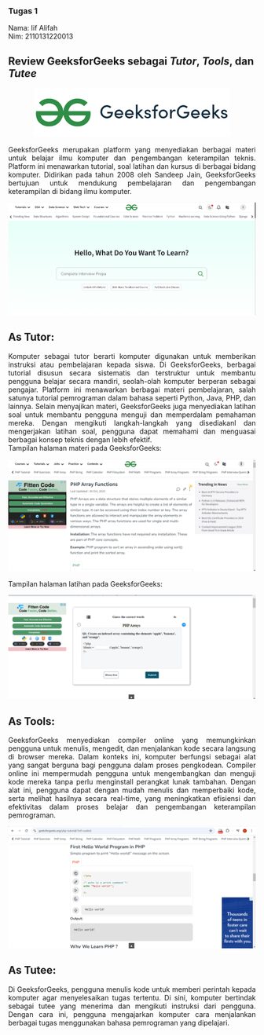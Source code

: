### Tugas 1
Nama: Iif Alifah<br>
Nim: 2110131220013

Review GeeksforGeeks sebagai <i>Tutor</i>, <i>Tools</i>, dan <i>Tutee</i> 
---


<center><img src="logo.png" alt="Logo" /></center>

<p align="justify">
GeeksforGeeks merupakan platform yang menyediakan berbagai materi untuk belajar ilmu komputer dan pengembangan keterampilan teknis. Platform ini menawarkan tutorial, soal latihan dan kursus di berbagai bidang komputer. Didirikan pada tahun 2008 oleh Sandeep Jain, GeeksforGeeks bertujuan untuk mendukung pembelajaran dan pengembangan keterampilan di bidang ilmu komputer.
</p>

<center><img src="tampilan.png" alt="Tampilan" /></center>

As Tutor:
---

<p align="justify">
Komputer sebagai tutor berarti komputer digunakan untuk memberikan instruksi atau pembelajaran kepada siswa. Di GeeksforGeeks, berbagai tutorial disusun secara sistematis dan terstruktur untuk membantu pengguna belajar secara mandiri, seolah-olah komputer berperan sebagai pengajar. Platform ini menawarkan berbagai materi pembelajaran, salah satunya tutorial pemrograman dalam bahasa seperti Python, Java, PHP, dan lainnya. Selain menyajikan materi, GeeksforGeeks juga menyediakan latihan soal untuk membantu pengguna menguji dan memperdalam pemahaman mereka. Dengan mengikuti langkah-langkah yang disediakanl dan mengerjakan latihan soal, pengguna dapat memahami dan menguasai berbagai konsep teknis dengan lebih efektif. <br>
Tampilan halaman materi pada GeeksforGeeks:
<center><img src="materi.png" alt="Materi" /></center>

Tampilan halaman latihan pada GeeksforGeeks:
<center><img src="latihan.png" alt="Latihan" /></center>
 </p>


As Tools:
---
<p align="justify">
GeeksforGeeks menyediakan compiler online yang memungkinkan pengguna untuk menulis, mengedit, dan menjalankan kode secara langsung di browser mereka. Dalam konteks ini, komputer berfungsi sebagai alat yang sangat berguna bagi pengguna dalam proses pengkodean. Compiler online ini mempermudah pengguna untuk mengembangkan dan menguji kode mereka tanpa perlu menginstall perangkat lunak tambahan. Dengan alat ini, pengguna dapat dengan mudah menulis dan memperbaiki kode, serta melihat hasilnya secara real-time, yang meningkatkan efisiensi dan efektivitas dalam proses belajar dan pengembangan keterampilan pemrograman.
<center><img src="compiler.png" alt="Compiler" /></center>
</p>

As Tutee:
---
<p align="justify">
Di GeeksforGeeks, pengguna menulis kode untuk memberi perintah kepada komputer agar menyelesaikan tugas tertentu. Di sini, komputer bertindak sebagai tutee yang menerima dan mengikuti instruksi dari pengguna. Dengan cara ini, pengguna mengajarkan komputer cara menjalankan berbagai tugas menggunakan bahasa pemrograman yang dipelajari.

</p>